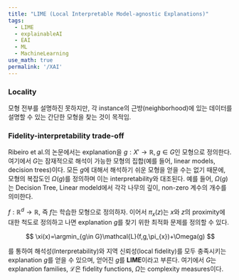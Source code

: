 ```yaml
---
title: "LIME (Local Interpretable Model-agnostic Explanations)"
tags:
  - LIME
  - explainableAI
  - EAI
  - ML
  - MachineLearning
use_math: true
permalink: '/XAI'
---
```


### Locality
모형 전부를 설명하진 못하지만, 각 instance의 근방(neighborhood)에 있는 데이터를 설명할 수 있는 간단한 모형을 찾는 것이 목적임.

### Fidelity-interpretability trade-off
Ribeiro et al.의 논문에서는 explanation을 $g:X'\rightarrow \mathbb{R}, g\in G$인 모형으로 정의한다. 
여기에서 $G$는 잠재적으로 해석이 가능한 모형의 집합(예를 들어, linear models, decision trees)이다. 
모든 $g$에 대해서 해석하기 쉬운 모형을 얻을 수는 없기 때문에, 
모형의 복잡도인 $\Omega(g)$를 정의하며 이는 interpretability와 대조된다. 
예를 들어, $\Omega(g)$는 Decision Tree, Linear modeld에서 각각 나무의 깊이, non-zero 계수의 개수를 의미한다.

$f: \mathbb{R}^{d}\rightarrow\mathbb{R}$, 즉 $f$는 학습한 모형으로 정의하자. 이어서 $\pi_{x}(z)$는 $x$와 $z$의 proximity에 대한 척도로 정의하고 나면 
explanation $g$를 찾기 위한 최적화 문제를 정의할 수 있다. 

$$
\xi(x)=\argmin_{g\in G}\mathcal{L}(f,g,\pi_{x})+\Omega(g)
$$

를 통하여 해석성(Interpretability)와 지역 신뢰성(local fidelity)를 모두 충족시키는 explanation $g$를 얻을 수 있으며, 얻어진 $g$를 
**LIME**이라고 부른다. 여기에서 $G$는 explanation families, $\mathcal{L}$은 fidelity functions, $\Omega$는 complexity measures이다.

